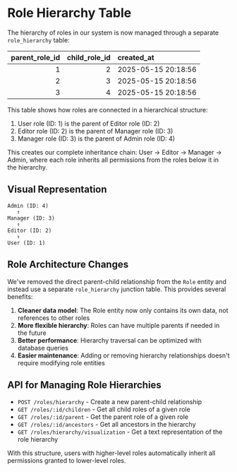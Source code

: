 # Role Hierarchy Table

The hierarchy of roles in our system is now managed through a separate `role_hierarchy` table:

| parent_role_id | child_role_id | created_at         |
|---------------:|-------------:|:-------------------|
|              1 |            2 | 2025-05-15 20:18:56 |
|              2 |            3 | 2025-05-15 20:18:56 |
|              3 |            4 | 2025-05-15 20:18:56 |

This table shows how roles are connected in a hierarchical structure:

1. User role (ID: 1) is the parent of Editor role (ID: 2)
2. Editor role (ID: 2) is the parent of Manager role (ID: 3) 
3. Manager role (ID: 3) is the parent of Admin role (ID: 4)

This creates our complete inheritance chain: User → Editor → Manager → Admin, where each role inherits all permissions from the roles below it in the hierarchy.

## Visual Representation

```
Admin (ID: 4)
   ↑
Manager (ID: 3)
   ↑
Editor (ID: 2)
   ↑
User (ID: 1)
```

## Role Architecture Changes

We've removed the direct parent-child relationship from the `Role` entity and instead use a separate `role_hierarchy` junction table. This provides several benefits:

1. **Cleaner data model**: The Role entity now only contains its own data, not references to other roles
2. **More flexible hierarchy**: Roles can have multiple parents if needed in the future
3. **Better performance**: Hierarchy traversal can be optimized with database queries
4. **Easier maintenance**: Adding or removing hierarchy relationships doesn't require modifying role entities

## API for Managing Role Hierarchies

- `POST /roles/hierarchy` - Create a new parent-child relationship
- `GET /roles/:id/children` - Get all child roles of a given role
- `GET /roles/:id/parent` - Get the parent role of a given role
- `GET /roles/:id/ancestors` - Get all ancestors in the hierarchy
- `GET /roles/hierarchy/visualization` - Get a text representation of the role hierarchy

With this structure, users with higher-level roles automatically inherit all permissions granted to lower-level roles.
